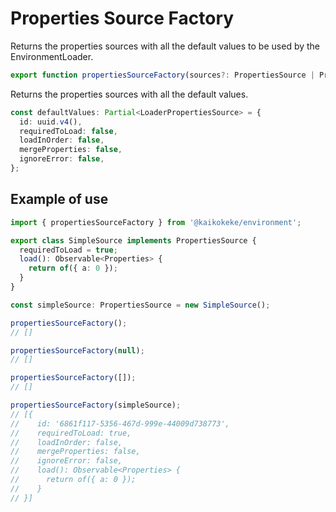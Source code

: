 # Properties Source Factory

Returns the properties sources with all the default values to be used by the EnvironmentLoader.

```ts
export function propertiesSourceFactory(sources?: PropertiesSource | PropertiesSource[]): LoaderPropertiesSource[];
```

Returns the properties sources with all the default values.

```ts
const defaultValues: Partial<LoaderPropertiesSource> = {
  id: uuid.v4(),
  requiredToLoad: false,
  loadInOrder: false,
  mergeProperties: false,
  ignoreError: false,
};
```

## Example of use

```ts
import { propertiesSourceFactory } from '@kaikokeke/environment';

export class SimpleSource implements PropertiesSource {
  requiredToLoad = true;
  load(): Observable<Properties> {
    return of({ a: 0 });
  }
}

const simpleSource: PropertiesSource = new SimpleSource();

propertiesSourceFactory();
// []

propertiesSourceFactory(null);
// []

propertiesSourceFactory([]);
// []

propertiesSourceFactory(simpleSource);
// [{
//    id: '6861f117-5356-467d-999e-44009d738773',
//    requiredToLoad: true,
//    loadInOrder: false,
//    mergeProperties: false,
//    ignoreError: false,
//    load(): Observable<Properties> {
//      return of({ a: 0 });
//    }
// }]
```
